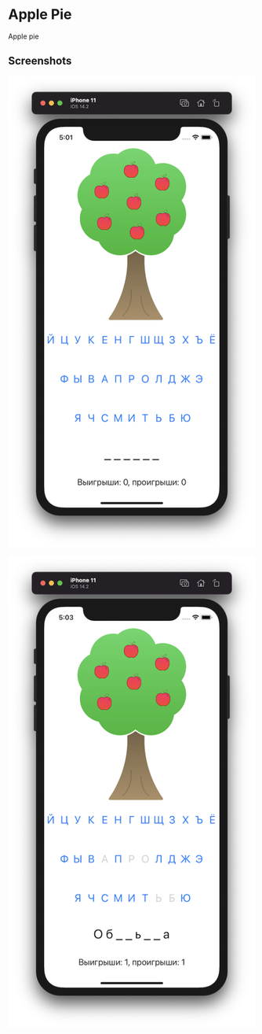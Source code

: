 # Apple Pie

Apple pie

## Screenshots
![screenshot1](https://github.com/VladimirKefeli/Apple-Pie/blob/main/Apple%20Pie/Screenshots/screenshot1.png?raw=true)

![screenshot2](https://github.com/VladimirKefeli/Apple-Pie/blob/main/Apple%20Pie/Screenshots/screenshot2.png?raw=true)
